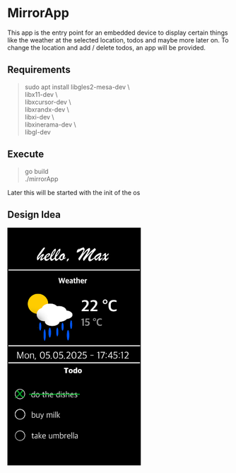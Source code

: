 # MirrorApp

This app is the entry point for an embedded device to display certain things like the weather at the selected location, todos and maybe more later on. To change the location and add / delete todos, an app will be provided.

## Requirements

> sudo apt install libgles2-mesa-dev \\\
> libx11-dev \\\
> libxcursor-dev \\\
> libxrandx-dev \\\
> libxi-dev \\\
> libxinerama-dev \\\
> libgl-dev

## Execute

> go build \
> ./mirrorApp

Later this will be started with the init of the os

## Design Idea

<img src="design/mirrorOS.png" alt="Design of GUI" style="width: 60%">